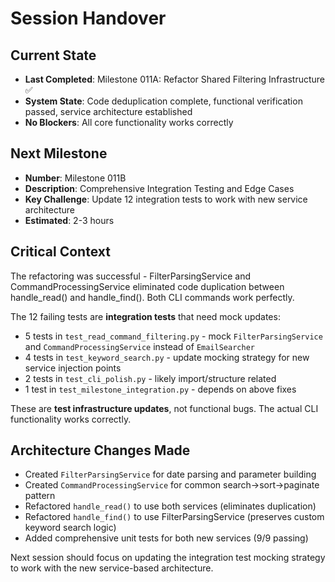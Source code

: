 # Session Handover

## Current State
- **Last Completed**: Milestone 011A: Refactor Shared Filtering Infrastructure ✅
- **System State**: Code deduplication complete, functional verification passed, service architecture established
- **No Blockers**: All core functionality works correctly

## Next Milestone
- **Number**: Milestone 011B
- **Description**: Comprehensive Integration Testing and Edge Cases
- **Key Challenge**: Update 12 integration tests to work with new service architecture
- **Estimated**: 2-3 hours

## Critical Context
The refactoring was successful - FilterParsingService and CommandProcessingService eliminated code duplication between handle_read() and handle_find(). Both CLI commands work perfectly.

The 12 failing tests are **integration tests** that need mock updates:
- 5 tests in `test_read_command_filtering.py` - mock `FilterParsingService` and `CommandProcessingService` instead of `EmailSearcher`
- 4 tests in `test_keyword_search.py` - update mocking strategy for new service injection points
- 2 tests in `test_cli_polish.py` - likely import/structure related
- 1 test in `test_milestone_integration.py` - depends on above fixes

These are **test infrastructure updates**, not functional bugs. The actual CLI functionality works correctly.

## Architecture Changes Made
- Created `FilterParsingService` for date parsing and parameter building
- Created `CommandProcessingService` for common search->sort->paginate pattern
- Refactored `handle_read()` to use both services (eliminates duplication)
- Refactored `handle_find()` to use FilterParsingService (preserves custom keyword search logic)
- Added comprehensive unit tests for both new services (9/9 passing)

Next session should focus on updating the integration test mocking strategy to work with the new service-based architecture.